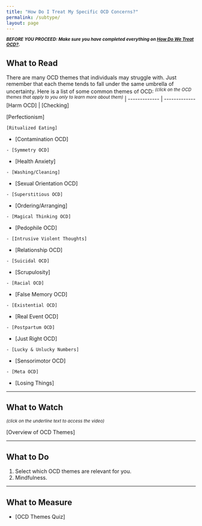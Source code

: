 ```yaml
---
title: "How Do I Treat My Specific OCD Concerns?"
permalink: /subtype/
layout: page
---
```

<sup>***BEFORE YOU PROCEED: Make sure you have completed everything on [How Do We Treat OCD?](https://nader938.github.io/treatment).***</sup>

## What to Read
There are many OCD themes that individuals may struggle with. Just remember that each theme tends to fall under the same umbrella of uncertainty.
Here is a list of some common themes of OCD:
<sup>*(click on the OCD themes that apply to you only to learn more about them)*</sup>
 | 
------------- | -------------
[Harm OCD] | [Checking]

<div class="begin-examples"></div>
[Perfectionism]

```
[Ritualized Eating]
```
<div class="end-examples"></div>

- [Contamination OCD]

```
- [Symmetry OCD]
```

- [Health Anxiety]

```
- [Washing/Cleaning]
```

- [Sexual Orientation OCD]

```
- [Superstitious OCD]
```

- [Ordering/Arranging]

```
- [Magical Thinking OCD]
```

- [Pedophile OCD]

```
- [Intrusive Violent Thoughts]
```

- [Relationship OCD]

```
- [Suicidal OCD]
```

- [Scrupulosity]

```
- [Racial OCD]
```

- [False Memory OCD]

```
- [Existential OCD]
```

- [Real Event OCD]

```
- [Postpartum OCD]
```

- [Just Right OCD]

```
- [Lucky & Unlucky Numbers]
```

- [Sensorimotor OCD]

```
- [Meta OCD]
```

- [Losing Things]

<div class="end-examples"></div>

- - - -

## What to Watch
<sup>*(click on the underline text to access the video)*</sup>

[Overview of OCD Themes]

- - - -

## What to Do
1. Select which OCD themes are relevant for you.
2. Mindfulness.

- - - -

## What to Measure
- [OCD Themes Quiz]
